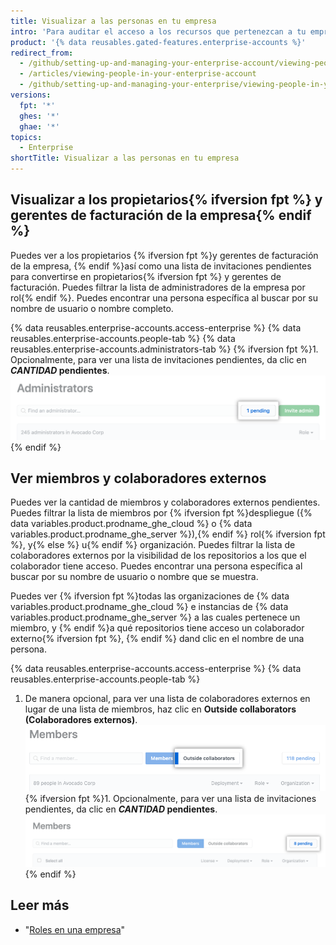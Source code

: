 ```yaml
---
title: Visualizar a las personas en tu empresa
intro: 'Para auditar el acceso a los recursos que pertenezcan a tu empresa o al uso de licencias de usuario, los propietarios de la empresa pueden ver a cada administrador y miembro de la misma.'
product: '{% data reusables.gated-features.enterprise-accounts %}'
redirect_from:
  - /github/setting-up-and-managing-your-enterprise-account/viewing-people-in-your-enterprise-account
  - /articles/viewing-people-in-your-enterprise-account
  - /github/setting-up-and-managing-your-enterprise/viewing-people-in-your-enterprise
versions:
  fpt: '*'
  ghes: '*'
  ghae: '*'
topics:
  - Enterprise
shortTitle: Visualizar a las personas en tu empresa
---
```


## Visualizar a los propietarios{% ifversion fpt %} y gerentes de facturación de la empresa{% endif %}

Puedes ver a los propietarios {% ifversion fpt %}y gerentes de facturación de la empresa, {% endif %}así como una lista de invitaciones pendientes para convertirse en propietarios{% ifversion fpt %} y gerentes de facturación. Puedes filtrar la lista de administradores de la empresa por rol{% endif %}. Puedes encontrar una persona específica al buscar por su nombre de usuario o nombre completo.

{% data reusables.enterprise-accounts.access-enterprise %}
{% data reusables.enterprise-accounts.people-tab %}
{% data reusables.enterprise-accounts.administrators-tab %}
{% ifversion fpt %}1. Opcionalmente, para ver una lista de invitaciones pendientes, da clic en **_CANTIDAD_ pendientes**.
  ![botón de "CANTIDAD pendientes" a la derecha de las opciones de búsqueda y de filtrado](/assets/images/help/enterprises/administrators-pending.png){% endif %}

## Ver miembros y colaboradores externos

Puedes ver la cantidad de miembros y colaboradores externos pendientes. Puedes filtrar la lista de miembros por {% ifversion fpt %}despliegue ({% data variables.product.prodname_ghe_cloud %} o {% data variables.product.prodname_ghe_server %}),{% endif %} rol{% ifversion fpt %}, y{% else %} u{% endif %} organización. Puedes filtrar la lista de colaboradores externos por la visibilidad de los repositorios a los que el colaborador tiene acceso. Puedes encontrar una persona específica al buscar por su nombre de usuario o nombre que se muestra.

Puedes ver {% ifversion fpt %}todas las organizaciones de {% data variables.product.prodname_ghe_cloud %} e instancias de {% data variables.product.prodname_ghe_server %} a las cuales pertenece un miembro, y {% endif %}a qué repositorios tiene acceso un colaborador externo{% ifversion fpt %}, {% endif %} dand clic en el nombre de una persona.

{% data reusables.enterprise-accounts.access-enterprise %}
{% data reusables.enterprise-accounts.people-tab %}
1. De manera opcional, para ver una lista de colaboradores externos en lugar de una lista de miembros, haz clic en **Outside collaborators (Colaboradores externos)**. ![Pestaña de colaboradores externos en la página de miembros de la organización](/assets/images/help/business-accounts/outside-collaborators-tab.png)
{% ifversion fpt %}1. Opcionalmente, para ver una lista de invitaciones pendientes, da clic en **_CANTIDAD_ pendientes**.
  ![botón de "CANTIDAD pendientes" a la derecha de las opciones de búsqueda y de filtrado](/assets/images/help/enterprises/members-pending.png){% endif %}

## Leer más

- "[Roles en una empresa](/github/setting-up-and-managing-your-enterprise/roles-in-an-enterprise)"
